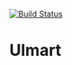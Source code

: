 [![Build Status](https://travis-ci.org/Aljasones/Ulmart.svg?branch=master)](https://travis-ci.org/Aljasones/Ulmart)

# Ulmart